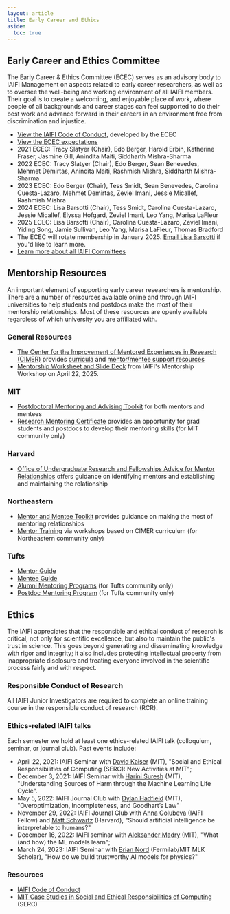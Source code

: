 ```yaml
---
layout: article
title: Early Career and Ethics
aside:
  toc: true
---
```


## Early Career and Ethics Committee

The Early Career & Ethics Committee (ECEC) serves as an advisory body to IAIFI Management on aspects related to early career researchers, as well as to oversee the well-being and working environment of all IAIFI members. Their goal is to create a welcoming, and enjoyable place of work, where people of all backgrounds and career stages can feel supported to do their best work and advance forward in their careers in an environment free from discrimination and injustice.

* [View the IAIFI Code of Conduct](/code-of-conduct.html), developed by the ECEC
* [View the ECEC expectations](https://docs.google.com/document/d/1wmjxpPnLZgVaDj4W_JUr7mtnSFZ9tlfv29GqlE2E1Rg/edit?usp=share_link)
* 2021 ECEC: Tracy Slatyer (Chair), Edo Berger, Harold Erbin, Katherine Fraser, Jasmine Gill, Anindita Maiti, Siddharth Mishra-Sharma
* 2022 ECEC: Tracy Slatyer (Chair), Edo Berger, Sean Benevedes, Mehmet Demirtas, Anindita Maiti, Rashmish Mishra, Siddharth Mishra-Sharma
* 2023 ECEC: Edo Berger (Chair), Tess Smidt, Sean Benevedes, Carolina Cuesta-Lazaro, Mehmet Demirtas, Zeviel Imani, Jessie Micallef, Rashmish Mishra
* 2024 ECEC: Lisa Barsotti (Chair), Tess Smidt, Carolina Cuesta-Lazaro, Jessie Micallef, Elyssa Hofgard, Zeviel Imani, Leo Yang, Marisa LaFleur
* 2025 ECEC: Lisa Barsotti (Chair), Carolina Cuesta-Lazaro, Zeviel Imani, Yiding Song, Jamie Sullivan, Leo Yang, Marisa LaFleur, Thomas Bradford
* The ECEC will rotate membership in January 2025. [Email Lisa Barsotti](mailto:lisabar@mit.edu) if you'd like to learn more. 
* [Learn more about all IAIFI Committees](/committees.html)

## Mentorship Resources
An important element of supporting early career researchers is mentorship. There are a number of resources available online and through IAIFI universities to help students and postdocs make the most of their mentorship relationships. Most of these resources are openly available regardless of which university you are affiliated with. 

### General Resources
* [The Center for the Improvement of Mentored Experiences in Research (CIMER)](https://cimerproject.org/) provides [curricula](https://cimerproject.org/curricula-overview/) and [mentor/mentee support resources](https://cimerproject.org/mentor-mentee-support-resources/)
* [Mentorship Worksheet and Slide Deck](https://drive.google.com/drive/folders/11D2FNAZZpKGZBdjbCSW1-W2vQf7sQN5A?usp=drive_link) from IAIFI's Mentorship Workshop on April 22, 2025. 

### MIT
* [Postdoctoral Mentoring and Advising Toolkit](https://postdocs.mit.edu/mentoring-and-advising/postdoctoral-mentoring-and-advising-toolkit) for both mentors and mentees
* [Research Mentoring Certificate](https://capd.mit.edu/pd-certificates/) provides an opportunity for grad students and postdocs to develop their mentoring skills (for MIT community only)

### Harvard
* [Office of Undergraduate Research and Fellowships Advice for Mentor Relationships](https://uraf.harvard.edu/work-with-faculty/getting-started) offers guidance on identifying mentors and establishing and maintaining the relationship

### Northeastern 
* [Mentor and Mentee Toolkit](https://faculty.northeastern.edu/wp-content/uploads/sites/5/2021/04/Mentoring-Panel-Toolkit-FINAL.pdf) provides guidance on making the most of mentoring relationships
* [Mentor Training](https://faculty.northeastern.edu/advance/mentor-training/) via workshops based on CIMER curriculum (for Northeastern community only)

### Tufts
* [Mentor Guide](https://cdn.careers.tufts.edu/wp-content/uploads/sites/100/2024/04/Tufts-Mentor-Guide.pdf)
* [Mentee Guide](https://cdn.careers.tufts.edu/wp-content/uploads/sites/100/2024/04/Tufts-Mentee-Guide.pdf)
* [Alumni Mentoring Programs](https://careers.tufts.edu/resources/tufts-mentorship-programs/) (for Tufts community only)
* [Postdoc Mentoring Program](https://tufts.qualtrics.com/jfe/form/SV_0uruqgfbEAHUOtT) (for Tufts community only)

## Ethics

The IAIFI appreciates that the responsible and ethical conduct of research is critical, not only for scientific excellence, but also to maintain the public's trust in science. This goes beyond generating and disseminating knowledge with rigor and integrity; it also includes protecting intellectual property from inappropriate disclosure and treating everyone involved in the scientific process fairly and with respect.

### Responsible Conduct of Research
All IAIFI Junior Investigators are required to complete an online training course in the responsible conduct of research (RCR).

### Ethics-related IAIFI talks
Each semester we hold at least one ethics-related IAIFI talk (colloquium, seminar, or journal club). Past events include:
* April 22, 2021: IAIFI Seminar with [David Kaiser](https://web.mit.edu/dikaiser/www/) (MIT), "Social and Ethical Responsibilities of Computing (SERC): New Activities at MIT";
*  December 3, 2021: IAIFI Seminar with [Harini Suresh](https://harinisuresh.com) (MIT), "Understanding Sources of Harm through the Machine Learning Life Cycle".
* May 5, 2022: IAIFI Journal Club with [Dylan Hadfield](https://people.csail.mit.edu/dhm/) (MIT), "Overoptimization, Incompleteness, and Goodhart’s Law"
* November 29, 2022: IAIFI Journal Club with [Anna Golubeva](https://annagolubeva.github.io) (IAIFI Fellow) and [Matt Schwartz](https://www.physics.harvard.edu/people/facpages/schwartz) (Harvard), "Should artificial intelligence be interpretable to humans?"
* December 16, 2022: IAIFI seminar with [Aleksander Madry](https://madry.mit.edu) (MIT), "What (and how) the ML models learn";
* March 24, 2023: IAIFI Seminar with [Brian Nord](http://briandnord.com/bio) (Fermilab/MIT MLK Scholar), "How do we build trustworthy AI models for physics?"

### Resources
* [IAIFI Code of Conduct](/code-of-conduct.html)
* [MIT Case Studies in Social and Ethical Responsibilities of Computing](https://computing.mit.edu/cross-cutting/social-and-ethical-responsibilities-of-computing/serc-cases-studies/) (SERC)


